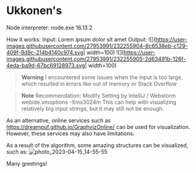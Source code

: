 # Ukkonen's
Node interpreter: node.exe 16.13.2

How it works:
Input: Lorem ipsum dolor sit amet
Output:
![](https://user-images.githubusercontent.com/27953991/232255904-8c6538eb-c129-409f-9d9c-214b4140c974.svg| width=100)
![](https://user-images.githubusercontent.com/27953991/232255905-2d63491b-126f-4eda-ba9d-67bc69128973.svg| width=100)

> **Warning**
> I encountered some issues when the input is too large, which resulted in errors like out of memory or Stack Overflow

> **Note**
> Recommendation:
Modify Setting by IntelliJ / Webstorm
webide.vmoptions
-Xmx3024m
This can help with visualizing relatively big input strings, but it may still not be enough.


As an alternative, online services such as https://dreampuf.github.io/GraphvizOnline/ can be used for visualization. 
However, these services may also have limitations.

As a result of the algorithm, some amazing structures can be visualized, such as:
![photo_2023-04-15_14-55-55](https://user-images.githubusercontent.com/27953991/232255910-fc83edd3-f132-4527-b937-b055c00e774e.jpg)

Many greetings!
